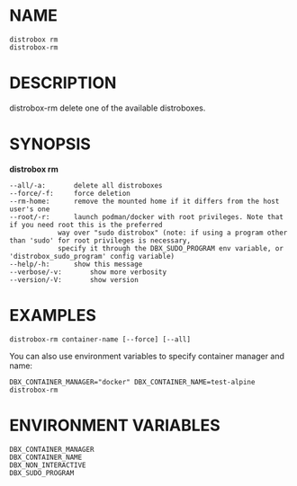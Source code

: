 <!-- markdownlint-disable MD010 MD036 -->
# NAME

	distrobox rm
	distrobox-rm

# DESCRIPTION

distrobox-rm delete one of the available distroboxes.

# SYNOPSIS

**distrobox rm**

	--all/-a:		delete all distroboxes
	--force/-f:		force deletion
	--rm-home:		remove the mounted home if it differs from the host user's one
	--root/-r:		launch podman/docker with root privileges. Note that if you need root this is the preferred
				way over "sudo distrobox" (note: if using a program other than 'sudo' for root privileges is necessary,
				specify it through the DBX_SUDO_PROGRAM env variable, or 'distrobox_sudo_program' config variable)
	--help/-h:		show this message
	--verbose/-v:		show more verbosity
	--version/-V:		show version

# EXAMPLES

	distrobox-rm container-name [--force] [--all]

You can also use environment variables to specify container manager and name:

	DBX_CONTAINER_MANAGER="docker" DBX_CONTAINER_NAME=test-alpine distrobox-rm

# ENVIRONMENT VARIABLES

	DBX_CONTAINER_MANAGER
	DBX_CONTAINER_NAME
	DBX_NON_INTERACTIVE
	DBX_SUDO_PROGRAM

